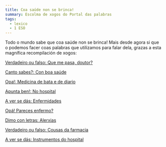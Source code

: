 ```yaml
---
title: Coa saúde non se brinca!
summary: Escolma de xogos do Portal das palabras
tags:
  - lexico
  - 1 ESO
---
```

Todo o mundo sabe que coa saúde non se brinca! Mais desde agora si que o podemos facer coas palabras que utilizamos para falar dela, grazas a esta magnífica recompilación de xogos:

[Verdadeiro ou falso: Que me pasa,
doutor?](https://portaldaspalabras.gal/xogo/que-me-pasa-doutor/)

[Canto sabes?: Con boa saúde](https://portaldaspalabras.gal/xogo/con-boa-saude/)

[Opa!: Medicina de bata e de diario](https://portaldaspalabras.gal/xogo/medicina-de-bata-e-de-diario/)

[Apunta ben!: No hospital](https://portaldaspalabras.gal/xogo/no-hospital/)

[A ver se dás: Enfermidades](https://portaldaspalabras.gal/xogo/enfermidades/)

[Opá! Pareces enfermo?](https://portaldaspalabras.gal/xogo/pareces-enfermo/)

[Dimo con letras: Alerxias](https://portaldaspalabras.gal/xogo/alerxias/)

[Verdadeiro ou falso: Cousas da farmacia](https://portaldaspalabras.gal/xogo/cousas-da-farmacia/)

[A ver se dás: Instrumentos do hospital](https://portaldaspalabras.gal/xogo/instrumentos-do-hospital/)